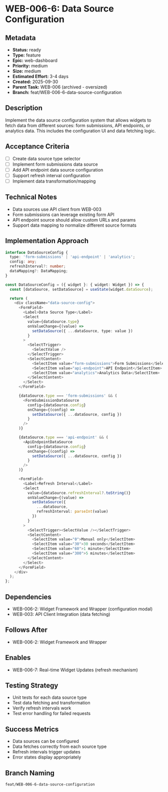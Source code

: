 # WEB-006-6: Data Source Configuration

## Metadata
- **Status:** ready
- **Type:** feature
- **Epic:** web-dashboard
- **Priority:** medium
- **Size:** medium
- **Estimated Effort:** 3-4 days
- **Created:** 2025-09-30
- **Parent Task:** WEB-006 (archived - oversized)
- **Branch:** feat/WEB-006-6-data-source-configuration

## Description
Implement the data source configuration system that allows widgets to fetch data from different sources: form submissions, API endpoints, or analytics data. This includes the configuration UI and data fetching logic.

## Acceptance Criteria
- [ ] Create data source type selector
- [ ] Implement form submissions data source
- [ ] Add API endpoint data source configuration
- [ ] Support refresh interval configuration
- [ ] Implement data transformation/mapping

## Technical Notes
- Data sources use API client from WEB-003
- Form submissions can leverage existing form API
- API endpoint source should allow custom URLs and params
- Support data mapping to normalize different source formats

## Implementation Approach
```typescript
interface DataSourceConfig {
  type: 'form-submissions' | 'api-endpoint' | 'analytics';
  config: any;
  refreshInterval?: number;
  dataMapping?: DataMapping;
}

const DataSourceConfig = ({ widget }: { widget: Widget }) => {
  const [dataSource, setDataSource] = useState(widget.dataSource);

  return (
    <div className="data-source-config">
      <FormField>
        <Label>Data Source Type</Label>
        <Select
          value={dataSource.type}
          onValueChange={(value) =>
            setDataSource({ ...dataSource, type: value })
          }
        >
          <SelectTrigger>
            <SelectValue />
          </SelectTrigger>
          <SelectContent>
            <SelectItem value="form-submissions">Form Submissions</SelectItem>
            <SelectItem value="api-endpoint">API Endpoint</SelectItem>
            <SelectItem value="analytics">Analytics Data</SelectItem>
          </SelectContent>
        </Select>
      </FormField>

      {dataSource.type === 'form-submissions' && (
        <FormSubmissionDataSource
          config={dataSource.config}
          onChange={(config) =>
            setDataSource({ ...dataSource, config })
          }
        />
      )}

      {dataSource.type === 'api-endpoint' && (
        <ApiEndpointDataSource
          config={dataSource.config}
          onChange={(config) =>
            setDataSource({ ...dataSource, config })
          }
        />
      )}

      <FormField>
        <Label>Refresh Interval</Label>
        <Select
          value={dataSource.refreshInterval?.toString()}
          onValueChange={(value) =>
            setDataSource({
              ...dataSource,
              refreshInterval: parseInt(value)
            })
          }
        >
          <SelectTrigger><SelectValue /></SelectTrigger>
          <SelectContent>
            <SelectItem value="0">Manual only</SelectItem>
            <SelectItem value="30">30 seconds</SelectItem>
            <SelectItem value="60">1 minute</SelectItem>
            <SelectItem value="300">5 minutes</SelectItem>
          </SelectContent>
        </Select>
      </FormField>
    </div>
  );
};
```

## Dependencies
- WEB-006-2: Widget Framework and Wrapper (configuration modal)
- WEB-003: API Client Integration (data fetching)

## Follows After
- WEB-006-2: Widget Framework and Wrapper

## Enables
- WEB-006-7: Real-time Widget Updates (refresh mechanism)

## Testing Strategy
- Unit tests for each data source type
- Test data fetching and transformation
- Verify refresh intervals work
- Test error handling for failed requests

## Success Metrics
- Data sources can be configured
- Data fetches correctly from each source type
- Refresh intervals trigger updates
- Error states display appropriately

## Branch Naming
`feat/WEB-006-6-data-source-configuration`